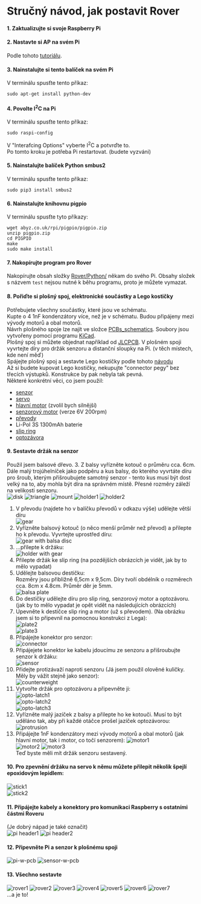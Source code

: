 # Stručný návod, jak postavit Rover

#### 1. Zaktualizujte si svoje Raspberry Pi

#### 2. Nastavte si AP na svém Pi
Podle tohoto [tutoriálu](https://www.raspberrypi.org/documentation/configuration/wireless/access-point.md).

#### 3. Nainstalujte si tento balíček na svém Pi
V terminálu spusťte tento příkaz:   
```
sudo apt-get install python-dev
```

#### 4. Povolte I<sup>2</sup>C na Pi
V terminálu spusťte tento příkaz:
```
sudo raspi-config
```
V "Interafcing Options" vyberte I<sup>2</sup>C a potvrďte to.  
Po tomto kroku je potřeba Pi restartovat. (budete vyzváni)

#### 5. Nainstalujte balíček Python smbus2
V terminálu spusťte tento příkaz:
```
sudo pip3 install smbus2
```

#### 6. Nainstalujte knihovnu pigpio
V terminálu spusťte tyto příkazy:
```
wget abyz.co.uk/rpi/pigpio/pigpio.zip
unzip pigpio.zip
cd PIGPIO
make
sudo make install
```

#### 7. Nakopírujte program pro Rover
Nakopírujte obsah složky [Rover/Python/](https://github.com/OndrejMasopust/Rover/tree/master/Python/src) někam do svého Pi. Obsahy složek s
názvem `test` nejsou nutné k běhu programu, proto je můžete vymazat.

#### 8. Pořiďte si plošný spoj, elektronické součástky a Lego kostičky
Potřebujete všechny součástky, které jsou ve schématu.  
Kupte o 4 1nF kondenzátory více, než je v schématu. Budou připájeny mezi vývody motorů a obal motorů.   
Návrh plošného spoje lze najít ve složce [PCBs_schematics](https://github.com/OndrejMasopust/Rover/tree/master/PCBs_schematics). Soubory jsou vytvořeny pomocí
programu [KiCad](http://kicad-pcb.org).   
Plošný spoj si můžete objednat například od [JLCPCB](https://jlcpcb.com). 
V plošném spoji vyvrtejte díry pro držák senzoru a distanční sloupky na Pi. (v těch místech, kde není měď)  
Spájejte plošný spoj a sestavte Lego kostičky podle tohoto [návodu](lego/index.html)   
Až si budete kupovat Lego kostičky, nekupujte "connector pegy" bez třecích výstupků. Konstrukce by pak nebyla tak pevná.  
Některé konkrétní věci, co jsem použil:
- [senzor](https://www.ebay.com/itm/Sharp-GP2Y0A710K0F-IR-Range-Sensor-100-550cm-Infrared-Proximity-Measure-distance/321873113256?epid=2256191608&hash=item4af121f0a8:g:ZYwAAOSw9r1WAVJC)
- [servo](http://hitecrcd.com/products/servos/sport-servos/analog-sport-servos/hs-422-deluxe-standard-servo/product)
- [hlavní motor](https://www.ebay.com/itm/320911868255) (zvolil bych silnější)
- [senzorový motor](https://www.ebay.com/itm/6-12V-100-200-300-30RPM-Mini-DC-Metal-Gear-Motor-Gearwheel-Shaft-Diameter-N20/182498725375?ssPageName=STRK%3AMEBIDX%3AIT&var=485067902164&_trksid=p2057872.m2749.l2649)
(verze 6V 200rpm)
- [převody](https://www.ebay.com/itm/85Pcs-Plastic-Gears-Rack-Pulley-Belt-Worm-Teeth-Shaft-Car-Toy-Models-Part-DIY/152738933090?ssPageName=STRK%3AMEBIDX%3AIT&_trksid=p2057872.m2749.l2649)
- Li-Pol 3S 1300mAh baterie
- [slip ring](https://www.ebay.com/itm/12-5mm-300Rpm-Capsule-Tiny-Slip-Ring-12-Circuits-Wires-2A-240V-Test-Equipment-/141778019951?hash=item2102a0e66f)
- [optozávora](https://www.gme.cz/tcst2103)

#### 9. Sestavte držák na senzor
Použil jsem balsové dřevo.
3. Z balsy vyřízněte kotouč o průměru cca. 6cm. Dále malý trojúhelníček jako podpěru a kus balsy, do kterého vyvrtáte díru pro šroub,
kterým přišroubujete samotný senzor - tento kus musí být dost velký na to, aby mohla být díra na správném místě.
Přesné rozměry záleží na velikosti senzoru.    
![disk](howTo-imgs/disk.jpg)
![triangle](howTo-imgs/triangle.jpg)
![mount](howTo-imgs/sensor-mount.jpg)
![holder1](howTo-imgs/holder1.jpg)
![holder2](howTo-imgs/holder2.jpg)
1. V převodu (najdete ho v balíčku převodů v odkazu výše) udělejte větší díru   
![gear](howTo-imgs/gear-wo-wood.jpg)
4. Vyřízněte balsový kotouč (o něco menší průměr než převod) a přilepte ho k převodu. Vyvrtejte uprostřed díru:   
![gear with balsa disc](howTo-imgs/gear.jpg)
5. ...přilepte k držáku:   
![holder with gear](howTo-imgs/holder-w-gear.jpg)
6. Přilepte držák ke slip ring (na pozdějších obrázcích je vidět, jak by to mělo vypadat)
6. Udělejte balsovou destičku:  
Rozměry jsou přibližně 6,5cm x 9,5cm. Díry tvoří obdélník o rozměrech cca. 8cm x 4.8cm. Průměr děr je 5mm.  
![balsa plate](howTo-imgs/plate.jpg)
7. Do destičky udělejte díru pro slip ring, senzorový motor a optozávoru. (jak by to mělo vypadat je opět vidět na následujících obrázcích)
8. Upevněte k destičce slip ring a motor (už s převodem). (Na obrázku jsem si to připevnil na pomocnou konstrukci z Lega):   
![plate2](howTo-imgs/plate2.jpg)   
![plate3](howTo-imgs/plate3.jpg)
9. Připájejte konektor pro senzor:  
![connector](howTo-imgs/connector.jpg)
10. Připájejete konektor ke kabelu jdoucímu ze senzoru a přišroubujte senzor k držáku:  
![sensor](howTo-imgs/sensor.jpg)
11. Přidejte protizávaží naproti senzoru (Já jsem použil olověné kuličky. Měly by vážit stejně jako senzor):  
![counterweight](howTo-imgs/counterweight.jpg)
12. Vytvořte držák pro optozávoru a připevněte ji:  
![opto-latch1](howTo-imgs/opto-latch1.jpg)  
![opto-latch2](howTo-imgs/opto-latch2.jpg)  
![opto-latch3](howTo-imgs/opto-latch3.jpg)
13. Vyřízněte malý jazíček z balsy a přilepte ho ke kotouči. Musí to být uděláno tak, aby při každé otáčce prošel jazíček optozávorou:  
![protrusion](howTo-imgs/protrusion.jpg)
15. Připájejte 1nF kondenzátory mezi vývody motorů a obal motorů (jak hlavní motor, tak i motor, co točí senzorem):
![motor1](howTo-imgs/motor1.jpg)   
![motor2](howTo-imgs/motor2.jpg)
![motor3](howTo-imgs/motor3.jpg)   
Teď byste měli mít držák senzoru sestavený.

#### 10. Pro zpevnění držáku na servo k němu můžete přilepit několik špejlí epoxidovým lepidlem:  
![stick1](howTo-imgs/servo-mount1.jpg)  
![stick2](howTo-imgs/servo-mount2.jpg)

#### 11. Připájejte kabely a konektory pro komunikaci Raspberry s ostatními částmi Roveru
(Je dobrý nápad je také označit)   
![pi header1](howTo-imgs/pi-header1.jpg)
![pi header2](howTo-imgs/pi-header2.jpg)

#### 12. Připevněte Pi a senzor k plošnému spoji
![pi-w-pcb](howTo-imgs/pi-w-pcb.jpg)
![sensor-w-pcb](howTo-imgs/sensor-w-pcb.jpg)

#### 13. Všechno sestavte
![rover1](howTo-imgs/rover1.jpg)
![rover2](howTo-imgs/rover2.jpg)
![rover3](howTo-imgs/rover3.jpg)
![rover4](howTo-imgs/rover4.jpg)
![rover5](howTo-imgs/rover5.jpg)
![rover6](howTo-imgs/rover6.jpg)
![rover7](howTo-imgs/rover7.jpg)   
...a je to!
